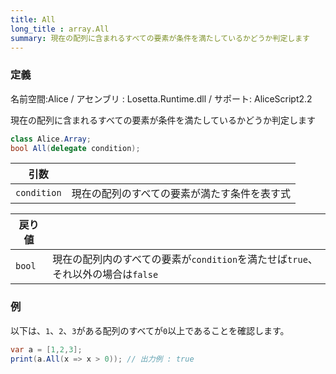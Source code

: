 ```yaml
---
title: All
long_title : array.All
summary: 現在の配列に含まれるすべての要素が条件を満たしているかどうか判定します
---
```

### 定義
名前空間:Alice / アセンブリ : Losetta.Runtime.dll / サポート: AliceScript2.2

現在の配列に含まれるすべての要素が条件を満たしているかどうか判定します

```cs title="AliceScript"
class Alice.Array;
bool All(delegate condition);
```

|引数| |
|-|-|
|`condition`|現在の配列のすべての要素が満たす条件を表す式|

|戻り値| |
|-|-|
|`bool`| 現在の配列内のすべての要素が`condition`を満たせば`true`、それ以外の場合は`false`|

### 例
以下は、`1`、`2`、`3`がある配列のすべてが`0`以上であることを確認します。

```cs title="AliceScript"
var a = [1,2,3];
print(a.All(x => x > 0)); // 出力例 : true
```
